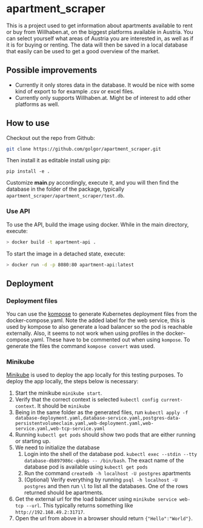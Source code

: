 # apartment_scraper
This is a project used to get information about apartments available to rent or buy from Willhaben.at, on the biggest platforms available in Austria. You can select yourself what areas of Austria you are interested in, as well as if it is for buying or renting. The data will then be saved in a local database that easily can be used to get a good overview of the market.

## Possible improvements
- Currently it only stores data in the database. It would be nice with some kind of export to for example .csv or excel files.
- Currently only supports Willhaben.at. Might be of interest to add other platforms as well.

## How to use
Checkout out the repo from Github:
```bash
git clone https://github.com/golgor/apartment_scraper.git
```
Then install it as editable install using pip:
```
pip install -e .
```
Customize __main__.py accordingly, execute it, and you will then find the database in the folder of the package, typically `apartment_scraper/apartment_scraper/test.db`.

### Use API
To use the API, build the image using docker. While in the main directory, execute:
```bash
> docker build -t apartment-api .
```
To start the image in a detached state, execute:
```bash
> docker run -d -p 8080:80 apartment-api:latest
```

## Deployment
### Deployment files
You can use the [kompose](https://github.com/kubernetes/kompose) to generate Kubernetes deployment files from the docker-compose.yaml. Note the added label for the web service, this is used by kompose to also generate a load balancer so the pod is reachable externally. Also, it seems to not work when using profiles in the docker-compose.yaml. These have to be commented out when using `kompose`. To generate the files the command `kompose convert` was used.

### Minikube
[Minikube](https://github.com/kubernetes/minikube) is used to deploy the app locally for this testing purposes. To deploy the app locally, the steps below is necessary:
1. Start the minikube `minikube start`.
2. Verify that the correct context is selected `kubectl config current-context`. It should be `minikube`
3. Being in the same folder as the generated files, run `kubectl apply -f database-deployment.yaml,database-service.yaml,postgres-data-persistentvolumeclaim.yaml,web-deployment.yaml,web-service.yaml,web-tcp-service.yaml`
4. Running `kubectl get pods` should show two pods that are either running or starting up.
5. We need to initialize the database
    1. Login into the shell of the database pod. `kubectl exec --stdin --tty database-db897986c-qkdqs -- /bin/bash`. The exact name of the database pod is available using `kubectl get pods`
    2. Run the command `createdb -h localhost -U postgres` apartments
    3. (Optional) Verify everything by running `psql -h localhost -U postgres` and then run `\l` to list all the databases. One of the rows returned should be apartments.
6. Get the external url for the load balancer using `minikube service web-tcp --url`. This typically returns something like `http://192.168.49.2:31717`.
7. Open the url from above in a browser should return `{"Hello":"World"}`.